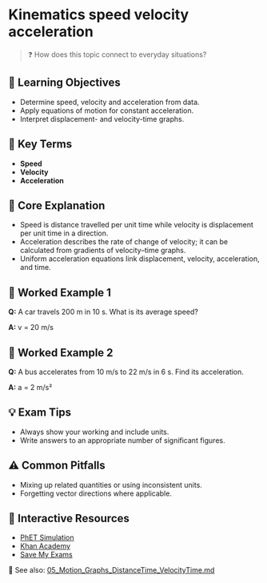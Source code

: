 # Kinematics speed velocity acceleration

> ❓ How does this topic connect to everyday situations?

<!--
Gamma Metadata:
Course: IGCSE Physics Year 10
Topic: Kinematics speed velocity acceleration
-->

## 🎯 Learning Objectives
- Determine speed, velocity and acceleration from data.
- Apply equations of motion for constant acceleration.
- Interpret displacement- and velocity-time graphs.

## 🔑 Key Terms
- **Speed**
- **Velocity**
- **Acceleration**

## 📘 Core Explanation
- Speed is distance travelled per unit time while velocity is displacement per unit time in a direction.
- Acceleration describes the rate of change of velocity; it can be calculated from gradients of velocity–time graphs.
- Uniform acceleration equations link displacement, velocity, acceleration, and time.

## 🧮 Worked Example 1
**Q:** A car travels 200 m in 10 s. What is its average speed?

**A:** v = 20 m/s

## 🧮 Worked Example 2
**Q:** A bus accelerates from 10 m/s to 22 m/s in 6 s. Find its acceleration.

**A:** a = 2 m/s²

## 💡 Exam Tips
- Always show your working and include units.
- Write answers to an appropriate number of significant figures.

## ⚠️ Common Pitfalls
- Mixing up related quantities or using inconsistent units.
- Forgetting vector directions where applicable.

## 🔗 Interactive Resources
- [PhET Simulation](https://phet.colorado.edu/en/simulation/moving-man)
- [Khan Academy](https://www.khanacademy.org/science/physics)
- [Save My Exams](https://www.savemyexams.co.uk/)

📎 See also: [05_Motion_Graphs_DistanceTime_VelocityTime.md](05_Motion_Graphs_DistanceTime_VelocityTime.md)
